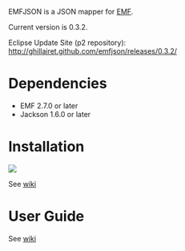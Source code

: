 EMFJSON is a JSON mapper for [EMF](http://www.eclipse.org/emf).

Current version is 0.3.2.

Eclipse Update Site (p2 repository): http://ghillairet.github.com/emfjson/releases/0.3.2/

# Dependencies

* EMF 2.7.0 or later
* Jackson 1.6.0 or later

# Installation

<a href='http://marketplace.eclipse.org/marketplace-client-intro?mpc_install=188636' title='Drag and drop into a running Eclipse Indigo workspace to install EMFJs'> 
  <img src='http://marketplace.eclipse.org/misc/installbutton.png'/>
</a>


See [wiki](https://github.com/ghillairet/emfjson/wiki/Install)

# User Guide

See [wiki](https://github.com/ghillairet/emfjson/wiki/Home)
